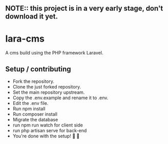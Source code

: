 ## NOTE:: this project is in a very early stage, don't download it yet.


# lara-cms
A cms build using the PHP framework Laravel.

## Setup / contributing
- Fork the repository.
- Clone the just forked repository.
- Set the main repository upstream.
- Copy the .env.example and rename it to .env.
- Edit the .env file.
- Run npm install
- Run composer install
- Migrate the database
- run npm run watch for client side
- run php artisan serve for back-end
- You're done with the setup! :tada: :rocket:
